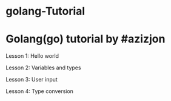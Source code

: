 # golang-Tutorial

<h1>Golang(go) tutorial by #azizjon</h1>

<p>Lesson 1: Hello world</p>

<p>Lesson 2: Variables and types</p>

<p>Lesson 3: User input </p>

<p>Lesson 4: Type conversion</p>
